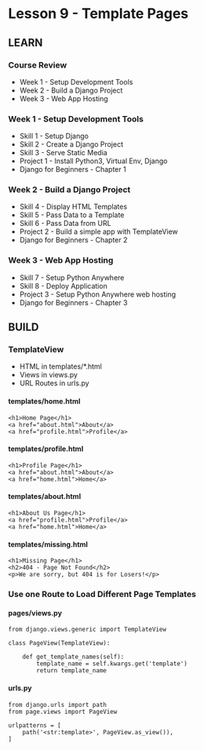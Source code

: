 # Lesson 9 - Template Pages


## LEARN

### Course Review
* Week 1 - Setup Development Tools
* Week 2 - Build a Django Project
* Week 3 - Web App Hosting


### Week 1 - Setup Development Tools
* Skill 1 - Setup Django
* Skill 2 - Create a Django Project
* Skill 3 - Serve Static Media
* Project 1 - Install Python3, Virtual Env, Django
* Django for Beginners - Chapter 1


### Week 2 - Build a Django Project
* Skill 4 - Display HTML Templates
* Skill 5 - Pass Data to a Template
* Skill 6 - Pass Data from URL
* Project 2 - Build a simple app with TemplateView
* Django for Beginners - Chapter 2


### Week 3 - Web App Hosting
* Skill 7 - Setup Python Anywhere
* Skill 8 - Deploy Application
* Project 3 - Setup Python Anywhere web hosting
* Django for Beginners - Chapter 3



## BUILD


### TemplateView
* HTML in templates/*.html
* Views in views.py
* URL Routes in urls.py


#### templates/home.html

    <h1>Home Page</h1>
    <a href="about.html">About</a>
    <a href="profile.html">Profile</a>
  
#### templates/profile.html

    <h1>Profile Page</h1>
    <a href="about.html">About</a>
    <a href="home.html">Home</a>

  
#### templates/about.html

    <h1>About Us Page</h1>
    <a href="profile.html">Profile</a>
    <a href="home.html">Home</a>


#### templates/missing.html

    <h1>Missing Page</h1>
    <h2>404 - Page Not Found</h2>
    <p>We are sorry, but 404 is for Losers!</p>


### Use one Route to Load Different Page Templates

#### pages/views.py

    from django.views.generic import TemplateView
    
    class PageView(TemplateView):
    
        def get_template_names(self):
            template_name = self.kwargs.get('template')
            return template_name
        

#### urls.py

    from django.urls import path
    from page.views import PageView
    
    urlpatterns = [
        path('<str:template>', PageView.as_view()),
    ]
    
    
